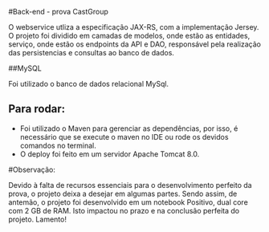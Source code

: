 #Back-end  - prova CastGroup

O webservice utliza a especificação JAX-RS, com a implementação Jersey. O projeto foi dividido em camadas de modelos, onde estão as entidades, serviço, onde estão os endpoints da API e DAO, responsável pela realização das persistencias e consultas ao banco de dados.

##MySQL

Foi utilizado o banco de dados relacional MySql.

## Para rodar:

- Foi utilizado o Maven para gerenciar as dependências, por isso, é necessário que se execute o maven no IDE ou rode os devidos comandos no terminal.
- O deploy foi feito em um servidor Apache Tomcat 8.0.


#Observação:

Devido à falta de recursos essenciais para o desenvolvimento perfeito da prova, o projeto deixa a desejar em algumas partes. 
Sendo assim, de antemão, o projeto foi desenvolvido em um notebook Positivo, dual core com 2 GB de RAM. Isto impactou no prazo e na conclusão perfeita do projeto. Lamento!

